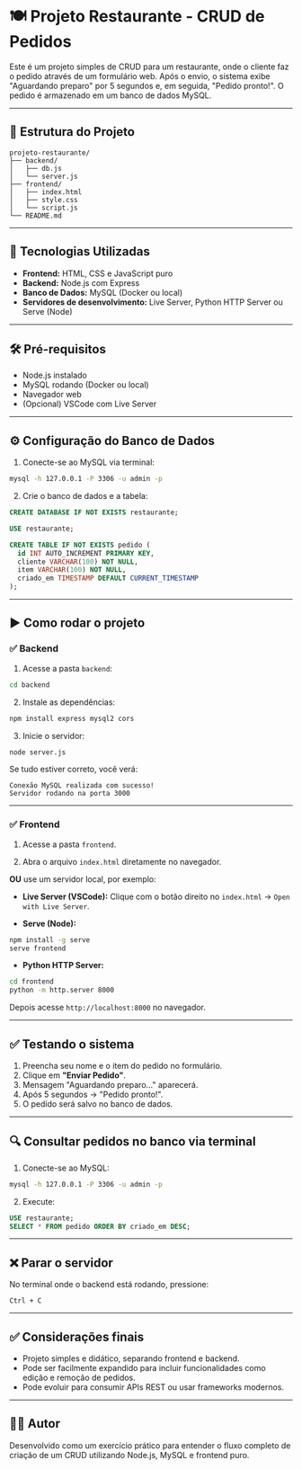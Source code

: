 
# 🍽️ Projeto Restaurante - CRUD de Pedidos

Este é um projeto simples de CRUD para um restaurante, onde o cliente faz o pedido através de um formulário web. Após o envio, o sistema exibe "Aguardando preparo" por 5 segundos e, em seguida, "Pedido pronto!". O pedido é armazenado em um banco de dados MySQL.

---

## 📂 Estrutura do Projeto

```
projeto-restaurante/
├── backend/
│   ├── db.js
│   └── server.js
├── frontend/
│   ├── index.html
│   ├── style.css
│   └── script.js
└── README.md
```

---

## 🚀 Tecnologias Utilizadas

- **Frontend:** HTML, CSS e JavaScript puro
- **Backend:** Node.js com Express
- **Banco de Dados:** MySQL (Docker ou local)
- **Servidores de desenvolvimento:** Live Server, Python HTTP Server ou Serve (Node)

---

## 🛠️ Pré-requisitos

- Node.js instalado
- MySQL rodando (Docker ou local)
- Navegador web
- (Opcional) VSCode com Live Server

---

## ⚙️ Configuração do Banco de Dados

1. Conecte-se ao MySQL via terminal:

```bash
mysql -h 127.0.0.1 -P 3306 -u admin -p
```

2. Crie o banco de dados e a tabela:

```sql
CREATE DATABASE IF NOT EXISTS restaurante;

USE restaurante;

CREATE TABLE IF NOT EXISTS pedido (
  id INT AUTO_INCREMENT PRIMARY KEY,
  cliente VARCHAR(100) NOT NULL,
  item VARCHAR(100) NOT NULL,
  criado_em TIMESTAMP DEFAULT CURRENT_TIMESTAMP
);
```

---

## ▶️ Como rodar o projeto

### ✅ Backend

1. Acesse a pasta `backend`:

```bash
cd backend
```

2. Instale as dependências:

```bash
npm install express mysql2 cors
```

3. Inicie o servidor:

```bash
node server.js
```

Se tudo estiver correto, você verá:

```
Conexão MySQL realizada com sucesso!
Servidor rodando na porta 3000
```

---

### ✅ Frontend

1. Acesse a pasta `frontend`.

2. Abra o arquivo `index.html` diretamente no navegador.

**OU** use um servidor local, por exemplo:

- **Live Server (VSCode):** Clique com o botão direito no `index.html` → `Open with Live Server`.
  
- **Serve (Node):**

```bash
npm install -g serve
serve frontend
```

- **Python HTTP Server:**

```bash
cd frontend
python -m http.server 8000
```

Depois acesse `http://localhost:8000` no navegador.

---

## ✅ Testando o sistema

1. Preencha seu nome e o item do pedido no formulário.
2. Clique em **"Enviar Pedido"**.
3. Mensagem "Aguardando preparo..." aparecerá.
4. Após 5 segundos → "Pedido pronto!".
5. O pedido será salvo no banco de dados.

---

## 🔍 Consultar pedidos no banco via terminal

1. Conecte-se ao MySQL:

```bash
mysql -h 127.0.0.1 -P 3306 -u admin -p
```

2. Execute:

```sql
USE restaurante;
SELECT * FROM pedido ORDER BY criado_em DESC;
```

---

## ❌ Parar o servidor

No terminal onde o backend está rodando, pressione:

```
Ctrl + C
```

---

## ✅ Considerações finais

- Projeto simples e didático, separando frontend e backend.
- Pode ser facilmente expandido para incluir funcionalidades como edição e remoção de pedidos.
- Pode evoluir para consumir APIs REST ou usar frameworks modernos.

---

## 👨‍💻 Autor

Desenvolvido como um exercício prático para entender o fluxo completo de criação de um CRUD utilizando Node.js, MySQL e frontend puro.
